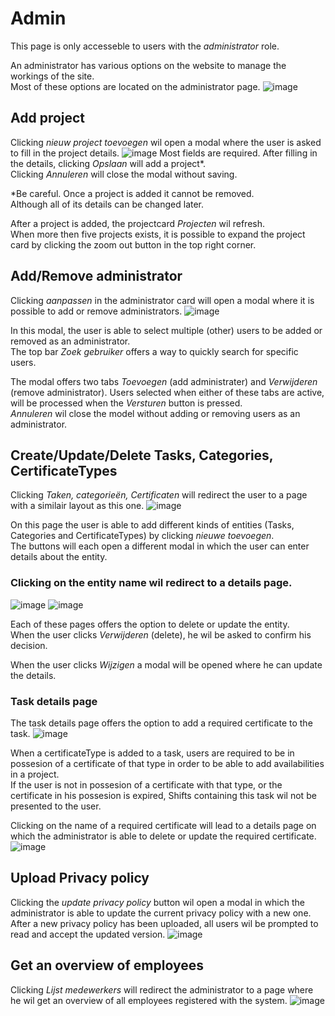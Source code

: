 ﻿# Admin
This page is only accesseble to users with the *administrator* role.  

An administrator has various options on the website to manage the workings of the site.  
Most of these options are located on the administrator page.
![image](../images/administrator/administrator.png)

## Add project
Clicking *nieuw project toevoegen* wil open a modal where the user is asked to fill in the project details.
![image](../images/administrator/addprojectmodal.png)
Most fields are required. 
After filling in the details, clicking *Opslaan* will add a project*.  
Clicking *Annuleren* will close the modal without saving.    

*Be careful. Once a project is added it cannot be removed.   
Although all of its details can be changed later. 

After a project is added, the projectcard *Projecten* wil refresh.  
When more then five projects exists, it is possible to expand the project card by clicking the zoom out button in the top right corner.

## Add/Remove administrator
Clicking *aanpassen* in the administrator card will open a modal where it is possible to add or remove administrators.
![image](../images/administrator/addadministrator.png)

In this modal, the user is able to select multiple (other) users to be added or removed as an administrator.  
The top bar *Zoek gebruiker* offers a way to quickly search for specific users.  

The modal offers two tabs *Toevoegen* (add administrater) and *Verwijderen* (remove administrator).
Users selected when either of these tabs are active, will be processed when the *Versturen* button is pressed.  
*Annuleren* wil close the model without adding or removing users as an administrator.

## Create/Update/Delete Tasks, Categories, CertificateTypes
Clicking *Taken, categorieën, Certificaten* will redirect the user to a page with a similair layout as this one.
![image](../images/administrator/alltasks.png)

On this page the user is able to add different kinds of entities (Tasks, Categories and CertificateTypes) by clicking *nieuwe toevoegen*.  
The buttons will each open a different modal in which the user can enter details about the entity.  
  
### Clicking on the entity name wil redirect to a details page.

![image](../images/administrator/detailscategory.png)
![image](../images/administrator/detailscertificate.png)

Each of these pages offers the option to delete or update the entity.  
When the user clicks *Verwijderen* (delete), he wil be asked to confirm his decision.

When the user clicks *Wijzigen* a modal will be opened where he can update the details.

### Task details page
The task details page offers the option to add a required certificate to the task.
![image](../images/administrator/detailstasks.png)
  
When a certificateType is added to a task, users are required to be in possesion of a certificate of that type in order to be able to add availabilities in a project.  
  If the user is not in possesion of a certificate with that type, or the certificate in his possesion is expired, Shifts containing this task wil not be presented to the user.

Clicking on the name of a required certificate will lead to a details page on which the administrator is able to delete or update the required certificate.
![image](../images/administrator/requirement.png)

## Upload Privacy policy
Clicking the *update privacy policy* button wil open a modal in which the administrator is able to update the current privacy policy with a new one.
  After a new privacy policy has been uploaded, all users wil be prompted to read and accept the updated version.
![image](../images/administrator/updatePP.png)  

## Get an overview of employees
Clicking *Lijst medewerkers* will redirect the administrator to a page where he wil get an overview of all employees registered with the system.
![image](../images/administrator/employeeoverview.png)  
